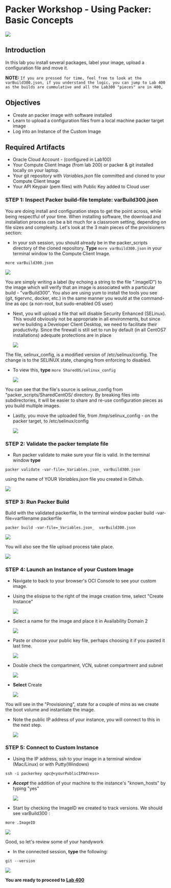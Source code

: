 # Packer Workshop - Using Packer: Basic Concepts

  ![](images/WorkshopHeader/300.png)

## Introduction

In this lab you install several packages, label your image, upload a configuration file and move it.  

**NOTE:** `If you are pressed for time, feel free to look at the varBuild300.json, if you understand the logic, you can jump to Lab 400 as the builds are cummulative and all the Lab300 "pieces" are in 400,`

## Objectives

- Create an packer image with software installed
- Learn to upload a configuration files from a local machine packer target image
- Log into an Instance of the Custom Image

## Required Artifacts

- Oracle Cloud Account - (configured in Lab100)
- Your Compute Client Image (from lab 200) or packer & git installed locally on your laptop.
- Your git repository with _Variables.json_ file committed and cloned to your Compute Client Image
- Your API Keypair (pem files) with Public Key added to Cloud user

### **STEP 1**: Inspect Packer build-file template: varBuild300.json

You are doing install and configuration steps to get the point across, while being respectful of your time.  When installing software, the download and installation process can be a bit much for a classroom setting, depending on file sizes and complexity.  Let's look at the 3 main pieces of the provisioners section:

- In your ssh session, you should already be in the packer_scripts directory of the cloned repository. **Type** `more varBuild300.json` in your terminal window to the Compute Client Image.

```
more varBuild300.json
```

  ![](images/Lab300/6.png)

You are simply writing a label (by echoing a string to the file ".ImageID") to the image which will verify that an image is associated with a particular build - "varBuild300".  You also are using yum to install the tools you see (git, tigervnc, docker, etc.) in the same manner you would at the command-line as opc (a non-root, but sudo-enabled OS user)

- Next, you will upload a file that will disable Security Enhanced (SELinux). This would obviously not be appropriate in all environments, but since we're building a Developer Client Desktop, we need to facilitate their productivity. Since the firewall is still set to run by default (in all CentOS7 installations) adequate protections are in place

  ![](images/Lab300/7.png)

The file, selinux_config, is a modified version of /etc/selinux/config.  The change is to the SELINUX state, changing from enforcing to disabled.

- To view this, **type** `more SharedOS/selinux_config` 

  ![](images/Lab300/7.5.png)

You can see that the file's source is selinux_config from  "packer_scripts/SharedCentOS/ directory.  By breaking files into subdirectories, it will be easier to share and re-use configuration pieces as you build multiple images.

- Lastly, you move the uploaded file, from /tmp/selinux_config - on the packer target, to /etc/selinux/config

  ![](images/Lab300/8.png)

### **STEP 2**: Validate the packer template file

- Run packer validate to make sure your file is valid.  In the terminal window **type**

```
packer validate -var-file=_Variables.json_ varBuild300.json
```

using the name of YOUR _Variables.json_ file you created in Github.

  ![](images/Lab300/9.png)

### **STEP 3**: Run Packer Build

Build with the validated packerfile, In the terminal window packer build -var-file=varfilename packerfile 

```
packer build -var-file=_Variables.json_  varBuild300.json
```
  ![](images/Lab300/2.png)

You will also see the file upload process take place.

  ![](images/Lab300/10.png)
 
### **STEP 4**: Launch an Instance of your Custom Image

- Navigate to back to your browser's OCI Console to see your custom image.

- Using the elisipse to the right of the image creation time,  select "Create Instance"

  ![](images/Lab300/11.png)

- Select a name for the image and place it in Availability Domain 2

  ![](images/Lab300/15.png)

- Paste or choose your public key file, perhaps choosing it if you pasted it last time.

  ![](images/Lab300/13.png)

- Double check the compartment, VCN, subnet compartment and subnet  

  ![](images/Lab300/14.png)

- **Select** Create

  ![](images/Lab300/16.png)

You will see in the "Provisioning", state for a couple of mins as we create the boot volume and instantiate the image.  

- Note the public IP address of your instance, you will connect to this in the next step.

  ![](images/Lab300/17.png)

### **STEP 5**: Connect to Custom Instance

- Using the IP address, ssh to your image in a terminal window (Mac/Linux) or with Putty(Windows)

```
ssh -i packerkey opc@<yourPublicIPAdress>
```

- ***Accept*** the addition of your machine to the instance's "known_hosts" by typing "yes"

  ![](images/Lab300/18.png)

- Start by checking the ImageID we created to track versions.  We should see varBuild300 :

```
more .ImageID
```

![](images/Lab300/21.png)

Good, so let's review some of your handywork

- In the connected session, **type** the following:

```
git --version
```

  ![](images/Lab300/22.png)


**You are ready to proceed to [Lab 400](Lab400.md)**
